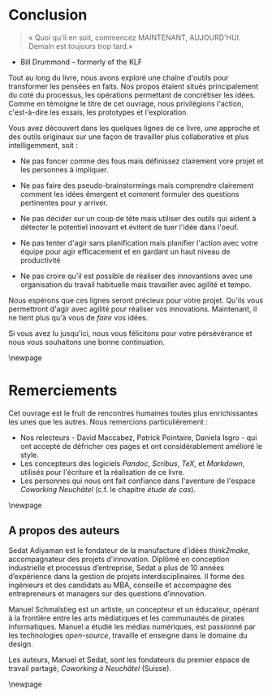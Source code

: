 # Conclusion

> « Quoi qu'il en soit, commencez MAINTENANT, AUJOURD'HUI. Demain est toujours trop tard.»
- Bill Drummond – formerly of the KLF

Tout au long du livre, nous avons exploré une chaîne d'outils pour transformer les pensées en faits. Nos propos étaient situés principalement du coté du processus, les opérations permettant de concrétiser les idées. Comme en témoigne le titre de cet ouvrage, nous privilégions l'action, c'est-à-dire les essais, les prototypes et l'exploration. 

Vous avez découvert dans les quelques lignes de ce livre, une approche et des outils originaux sur une façon de travailler plus collaborative et plus intelligemment, soit : 

- Ne pas foncer comme des fous mais définissez clairement vore projet et les personnes à impliquer. 

- Ne pas faire des pseudo-brainstormings mais comprendre clairement comment les idées émergent et comment formuler des questions pertinentes pour y arriver.

- Ne pas décider sur un coup de tête mais utiliser des outils qui aident à détecter le potentiel innovant et évitent de tuer l'idée dans l'oeuf.

- Ne pas tenter d'agir sans planification mais planifier l'action avec votre équipe pour agir efficacement et en gardant un haut niveau de productivité

- Ne pas croire qu'il est possible de réaliser des innovantions avec une organisation du travail habituelle mais travailler avec agilité et tempo. 

Nous espérons que ces lignes seront précieux pour votre projet. Qu'ils vous permettront d'agir avec agilité pour réaliser vos innovations. Maintenant, il ne tient plus qu'à vous de *faire* vos idées.

Si vous avez lu jusqu'ici, nous vous félicitons pour votre pérsévérance et nous vous souhaitons une bonne continuation. 


\newpage

# Remerciements

Cet ouvrage est le fruit de rencontres humaines toutes plus enrichissantes les unes que les autres. Nous remercions particulièrement : 

- Nos relecteurs - David Maccabez, Patrick Pointaire, Daniela Isgro - qui ont accepté de défricher ces pages et ont considérablement amélioré le style. 
- Les concepteurs des logiciels *Pandoc*, *Scribus*, *TeX*, et *Markdown*, utilisés pour l'écriture et la réalisation de ce livre.
- Les personnes qui nous ont fait confiance dans l'aventure de l'espace *Coworking Neuchâtel* (c.f. le chapitre *étude de cas*).


\newpage

## A propos des auteurs 

Sedat Adiyaman est le fondateur de la manufacture d'idées *think2make*, accompagnateur des projets d'innovation. Diplômé en conception industrielle et processus d’entreprise, Sedat a plus de 10 années d’expérience dans la gestion de projets interdisciplinaires. Il forme des ingénieurs et des candidats au MBA, conseille et accompagne des entrepreneurs et managers sur des questions d’innovation. 

Manuel Schmalstieg est un artiste, un concepteur et un éducateur, opérant à la frontière entre les arts médiatiques et les communautés de pirates informatiques. Manuel a étudié les médias numériques, est passionné par les technologies *open-source*, travaille et enseigne dans le domaine du design. 

Les auteurs, Manuel et Sedat, sont les fondateurs du premier espace de travail partagé, *Coworking à Neuchâtel* (Suisse). 

\newpage
